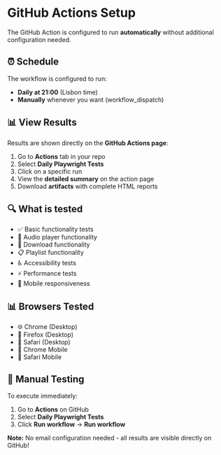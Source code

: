# GitHub Actions Setup

The GitHub Action is configured to run **automatically** without additional configuration needed.

## ⏰ Schedule

The workflow is configured to run:
- **Daily at 21:00** (Lisbon time)
- **Manually** whenever you want (workflow_dispatch)

## 📊 View Results

Results are shown directly on the **GitHub Actions page**:

1. Go to **Actions** tab in your repo
2. Select **Daily Playwright Tests** 
3. Click on a specific run
4. View the **detailed summary** on the action page
5. Download **artifacts** with complete HTML reports

## 🔍 What is tested

- ✅ Basic functionality tests
- 🎵 Audio player functionality  
- 📱 Download functionality
- 📋 Playlist functionality
- ♿ Accessibility tests
- ⚡ Performance tests
- 📱 Mobile responsiveness

## 📊 Browsers Tested

- 🌐 Chrome (Desktop)
- 🦊 Firefox (Desktop)  
- 🧭 Safari (Desktop)
- 📱 Chrome Mobile
- 📱 Safari Mobile

## 🧪 Manual Testing

To execute immediately:
1. Go to **Actions** on GitHub
2. Select **Daily Playwright Tests**
3. Click **Run workflow** → **Run workflow**

**Note:** No email configuration needed - all results are visible directly on GitHub!
